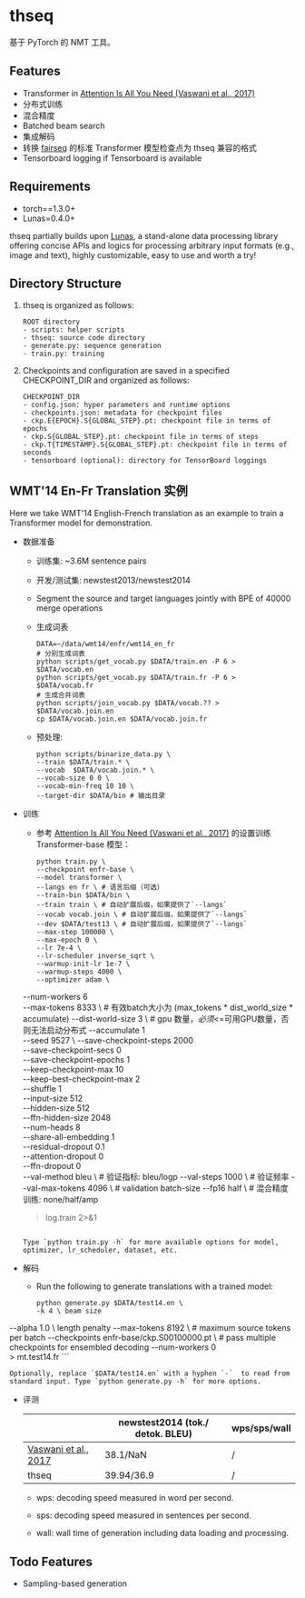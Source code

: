 # thseq

基于 PyTorch 的 NMT 工具。

## Features

- Transformer in [Attention Is All You Need (Vaswani et al., 2017)](https://arxiv.org/abs/1706.03762)
- 分布式训练
- 混合精度
- Batched beam search
- 集成解码
- 转换 [fairseq](https://github.com/pytorch/fairseq) 的标准 Transformer 模型检查点为 thseq 兼容的格式
- Tensorboard logging if Tensorboard is available

## Requirements

+ torch==1.3.0+
+ Lunas=0.4.0+

thseq partially builds upon [Lunas](https://github.com/pluiez/Lunas/),  a stand-alone data processing library offering concise APIs and logics for processing arbitrary input formats (e.g., image and text), highly customizable, easy to use and worth a try!

## Directory Structure

1. thseq is organized as follows:

   ```
   ROOT directory
   - scripts: helper scripts
   - thseq: source code directory
   - generate.py: sequence generation
   - train.py: training
   ```

2. Checkpoints and configuration are saved in a specified CHECKPOINT_DIR and organized as follows:

   ```
   CHECKPOINT_DIR
   - config.json: hyper parameters and runtime options
   - checkpoints.json: metadata for checkpoint files
   - ckp.E{EPOCH}.S{GLOBAL_STEP}.pt: checkpoint file in terms of epochs
   - ckp.S{GLOBAL_STEP}.pt: checkpoint file in terms of steps
   - ckp.T{TIMESTAMP}.S{GLOBAL_STEP}.pt: checkpoint file in terms of seconds
   - tensorboard (optional): directory for TensorBoard loggings
   ```

## WMT'14 En-Fr Translation 实例

Here we take WMT'14 English-French translation as an example to train a Transformer model for demonstration.

+ 数据准备

  - 训练集: ~3.6M sentence pairs

  - 开发/测试集: newstest2013/newstest2014

  - Segment the source and target languages jointly with BPE of 40000 merge operations

  - 生成词表

    ```shell
    DATA=~/data/wmt14/enfr/wmt14_en_fr
    # 分别生成词表
    python scripts/get_vocab.py $DATA/train.en -P 6 > $DATA/vocab.en
    python scripts/get_vocab.py $DATA/train.fr -P 6 > $DATA/vocab.fr
    # 生成合并词表
    python scripts/join_vocab.py $DATA/vocab.?? > $DATA/vocab.join.en
    cp $DATA/vocab.join.en $DATA/vocab.join.fr
    ```
    
  - 预处理:
  
    ```shell
    python scripts/binarize_data.py \
    --train $DATA/train.* \
    --vocab  $DATA/vocab.join.* \
    --vocab-size 0 0 \
    --vocab-min-freq 10 10 \
    --target-dir $DATA/bin # 输出目录
    ```
  
    

- 训练

  - 参考 [Attention Is All You Need (Vaswani et al., 2017)](https://arxiv.org/abs/1706.03762) 的设置训练 Transformer-base 模型：

    ```shell
    python train.py \
    --checkpoint enfr-base \
    --model transformer \
    --langs en fr \ # 语言后缀（可选）
    --train-bin $DATA/bin \
    --train train \ # 自动扩展后缀，如果提供了`--langs` 
    --vocab vocab.join \ # 自动扩展后缀，如果提供了`--langs` 
    --dev $DATA/test13 \ # 自动扩展后缀，如果提供了`--langs` 
    --max-step 100000 \
    --max-epoch 0 \
    --lr 7e-4 \
    --lr-scheduler inverse_sqrt \
    --warmup-init-lr 1e-7 \
    --warmup-steps 4000 \
    --optimizer adam \
  --num-workers 6 \
    --max-tokens 8333 \ # 有效batch大小为 (max_tokens * dist_world_size * accumulate)
  --dist-world-size 3 \ # gpu 数量，*必须*<=可用GPU数量，否则无法启动分布式
    --accumulate 1 \
  --seed 9527 \ 
    --save-checkpoint-steps 2000 \
    --save-checkpoint-secs 0 \
    --save-checkpoint-epochs 1 \
    --keep-checkpoint-max 10 \
    --keep-best-checkpoint-max 2 \
    --shuffle 1 \
    --input-size 512 \
    --hidden-size 512 \
    --ffn-hidden-size 2048 \
    --num-heads 8 \
    --share-all-embedding 1 \
    --residual-dropout 0.1 \
    --attention-dropout 0 \
    --ffn-dropout 0 \
    --val-method bleu \ # 验证指标: bleu/logp
    --val-steps 1000 \ # 验证频率
    --val-max-tokens 4096 \ # validation batch-size
    --fp16 half \ # 混合精度训练: none/half/amp
    > log.train 2>&1 
    
    
    ```
    
    Type `python train.py -h` for more available options for model, optimizer, lr_scheduler, dataset, etc.

- 解码

  - Run the following to generate translations with a trained model:

    ```shell
    python generate.py $DATA/test14.en \
    -k 4 \ beam size
--alpha 1.0 \ length penalty
    --max-tokens 8192 \ # maximum source tokens per batch
--checkpoints enfr-base/ckp.S00100000.pt \ # pass multiple checkpoints for ensembled decoding
    --num-workers 0 \
    > mt.test14.fr
    ```
    
    Optionally, replace `$DATA/test14.en` with a hyphen `-`  to read from standard input. Type `python generate.py -h` for more options.
    
  
- 评测

  |                                                          | newstest2014 (tok./ detok. BLEU) | wps/sps/wall |
  | -------------------------------------------------------- | -------------------------------- | ------------ |
  | [Vaswani et al., 2017](https://arxiv.org/abs/1706.03762) | 38.1/NaN                         | /            |
  | thseq                                                    | 39.94/36.9                       | /            |

  - wps: decoding speed measured in word per second.

  - sps: decoding speed measured in sentences per second.
  - wall: wall time of generation including data loading and processing.

  


## Todo Features

- Sampling-based generation